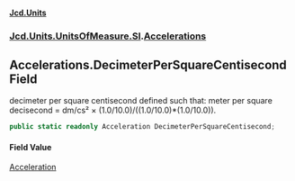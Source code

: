 #### [Jcd.Units](index.md 'index')

### [Jcd.Units.UnitsOfMeasure.SI](Jcd.Units.UnitsOfMeasure.SI.md 'Jcd.Units.UnitsOfMeasure.SI').[Accelerations](Accelerations.md 'Jcd.Units.UnitsOfMeasure.SI.Accelerations')

## Accelerations.DecimeterPerSquareCentisecond Field

decimeter per square centisecond defined such that: meter per square decisecond = dm/cs² ×
(1.0/10.0)/((1.0/10.0)*(1.0/10.0)).

```csharp
public static readonly Acceleration DecimeterPerSquareCentisecond;
```

#### Field Value

[Acceleration](Acceleration.md 'Jcd.Units.UnitTypes.Acceleration')